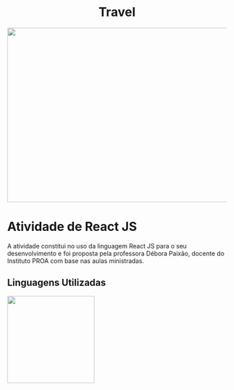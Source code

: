<div align="center">
    <h1>Travel</h1>
    <img width="800px" height="400px" src="https://user-images.githubusercontent.com/119967485/234091207-3dfe3cfb-8abf-4d9c-a00c-921b0092c6ba.png" />
</div>

# Atividade de React JS 
A atividade constitui no uso da linguagem React JS para o seu desenvolvimento e foi proposta pela professora Débora Paixão, docente do Instituto PROA com base nas aulas ministradas. 

## Linguagens Utilizadas 

<img width="200px" height="200px" src="https://cdn.jsdelivr.net/gh/devicons/devicon/icons/react/react-original-wordmark.svg" />


